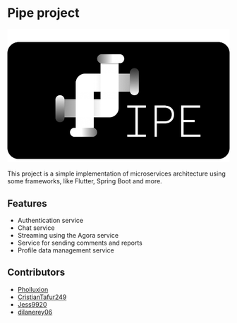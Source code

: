 # Pipe project

![Pipe img](https://github.com/Pholluxion/pipe/blob/dev_auth/assets/pipe.png)

This project is a simple implementation of microservices architecture using some frameworks, like Flutter, Spring Boot and more.

## Features

- Authentication service
- Chat service
- Streaming using the Agora service
- Service for sending comments and reports
- Profile data management service

## Contributors 

- [Pholluxion](https://github.com/Pholluxion)
- [CristianTafur249](https://github.com/CristianTafur249)
- [Jess9920](https://github.com/Jess9920)
- [dilanerey06](https://github.com/dilanerey06)
